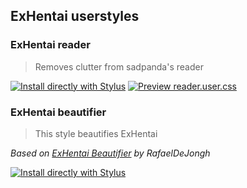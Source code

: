 ## ExHentai userstyles

### ExHentai reader
> Removes clutter from sadpanda's reader

[![Install directly with Stylus](https://img.shields.io/badge/Install%20directly%20with-Stylus-00adad.svg)](https://ewasion.github.io/userstyles/exhentai/reader.user.css)
[![Preview reader.user.css](https://img.shields.io/badge/Preview-reader.user.css-00adad.svg)](https://ewasion.github.io/userstyles/exhentai/reader.preview.webm)

### ExHentai beautifier
> This style beautifies ExHentai

*Based on [ExHentai Beautifier](https://github.com/RafaelDeJongh/ExHentai-Beautifier) by RafaelDeJongh*

[![Install directly with Stylus](https://img.shields.io/badge/Install%20directly%20with-Stylus-00adad.svg)](https://ewasion.github.io/userstyles/exhentai/beautifier.user.css)
